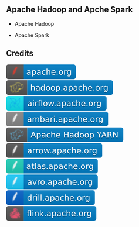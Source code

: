 Apache Hadoop and Apche Spark
-----------------------------

- Apache Hadoop

- Apache Spark

Credits
-------
[![image](
Credits/apache.org.svg?raw=true)](https://apache.org/)    
[![image](
Credits/hadoop.apache.org.svg?raw=true)](https://hadoop.apache.org/)  
[![image](
Credits/airflow.apache.org.svg?raw=true)](https://airflow.apache.org/)  
[![image](
Credits/ambari.apache.org.svg?raw=true)](https://ambari.apache.org.svg/)  
[![image](
Credits/Apache-Hadoop-YARN.svg?raw=true)](https://hadoop.apache.org/docs/stable/hadoop-yarn/hadoop-yarn-site/YARN.html/)  
[![image](
Credits/arrow.apache.org.svg?raw=true)](https://arrow.apache.org/)    
[![image](
Credits/atlas.apache.org.svg?raw=true)](https://atlas.apache.org/)    
[![image](
Credits/avro.apache.org.svg?raw=true)](https://avro.apache.org/)    
[![image](
Credits/drill.apache.org.svg?raw=true)](https://drill.apache.org/)    
[![image](
Credits/flink.apache.org.svg?raw=true)](https://flink.apache.org/)
